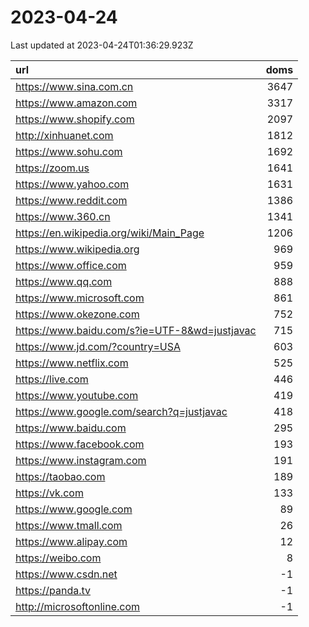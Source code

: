 # 2023-04-24

<!-- BEGIN -->
Last updated at 2023-04-24T01:36:29.923Z

url | doms
:- | -:
https://www.sina.com.cn | 3647
https://www.amazon.com | 3317
https://www.shopify.com | 2097
http://xinhuanet.com | 1812
https://www.sohu.com | 1692
https://zoom.us | 1641
https://www.yahoo.com | 1631
https://www.reddit.com | 1386
https://www.360.cn | 1341
https://en.wikipedia.org/wiki/Main_Page | 1206
https://www.wikipedia.org | 969
https://www.office.com | 959
https://www.qq.com | 888
https://www.microsoft.com | 861
https://www.okezone.com | 752
https://www.baidu.com/s?ie=UTF-8&wd=justjavac | 715
https://www.jd.com/?country=USA | 603
https://www.netflix.com | 525
https://live.com | 446
https://www.youtube.com | 419
https://www.google.com/search?q=justjavac | 418
https://www.baidu.com | 295
https://www.facebook.com | 193
https://www.instagram.com | 191
https://taobao.com | 189
https://vk.com | 133
https://www.google.com | 89
https://www.tmall.com | 26
https://www.alipay.com | 12
https://weibo.com | 8
https://www.csdn.net | -1
https://panda.tv | -1
http://microsoftonline.com | -1
<!-- END -->
